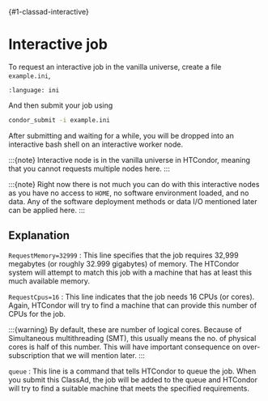 {#1-classad-interactive}
# Interactive job

To request an interactive job in the vanilla universe, create a file `example.ini`,

```{literalinclude} 1-classad-interactive/example.ini
:language: ini
```

And then submit your job using

```sh
condor_submit -i example.ini
```

After submitting and waiting for a while, you will be dropped into an interactive bash shell on an interactive worker node.

:::{note}
Interactive node is in the vanilla universe in HTCondor, meaning that you cannot requests multiple nodes here.
:::

:::{note}
Right now there is not much you can do with this interactive nodes as you have no access to `HOME`, no software environment loaded, and no data. Any of the software deployment methods or data I/O mentioned later can be applied here.
:::

## Explanation

`RequestMemory=32999`
: This line specifies that the job requires 32,999 megabytes (or roughly 32.999 gigabytes) of memory. The HTCondor system will attempt to match this job with a machine that has at least this much available memory.

`RequestCpus=16`
: This line indicates that the job needs 16 CPUs (or cores). Again, HTCondor will try to find a machine that can provide this number of CPUs for the job.

   :::{warning}
    By default, these are number of logical cores. Because of Simultaneous multithreading (SMT), this usually means the no. of physical cores is half of this number. This will have important consequence on over-subscription that we will mention later.
    :::

`queue`
: This line is a command that tells HTCondor to queue the job. When you submit this ClassAd, the job will be added to the queue and HTCondor will try to find a suitable machine that meets the specified requirements.
